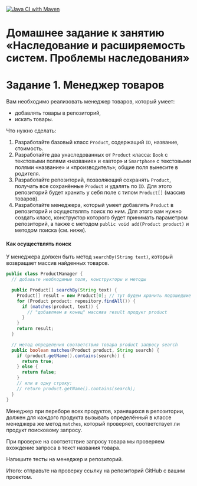 [![Java CI with Maven](https://github.com/FirstBlackList/_ProductM_/actions/workflows/maven.yml/badge.svg?branch=main)](https://github.com/FirstBlackList/_ProductM_/actions/workflows/maven.yml)
# Домашнее задание к занятию «Наследование и расширяемость систем. Проблемы наследования»

# Задание 1. Менеджер товаров 

Вам необходимо реализовать менеджер товаров, который умеет:

* добавлять товары в репозиторий,
* искать товары.

Что нужно сделать:
1. Разработайте базовый класс `Product`, содержащий `ID`, название, стоимость.
1. Разработайте два унаследованных от `Product` класса: `Book` с текстовыми полями «название» и «автор» и `Smartphone` с текстовыми полями «название» и «производитель»; общие поля вынесите в родителя.
1. Разработайте репозиторий, позволяющий сохранять `Product`, получать все сохранённые `Product` и удалять по `ID`. Для этого репозиторий будет хранить у себя поле с типом `Product[]` (массив товаров).
1. Разработайте менеджера, который умеет добавлять `Product` в репозиторий и осуществлять поиск по ним. Для этого вам нужно создать класс, конструктор которого будет принимать параметром репозиторий, а также с методом `publiс void add(Product product)` и методом поиска (см. ниже).

#### Как осуществлять поиск

У менеджера должен быть метод `searchBy(String text)`, который возвращает массив найденных товаров. 

```java
public class ProductManager {
  // добавьте необходимые поля, конструкторы и методы

  public Product[] searchBy(String text) {
    Product[] result = new Product[0]; // тут будем хранить подошедшие запросу продукты
    for (Product product: repository.findAll()) {
      if (matches(product, text)) {
        // "добавляем в конец" массива result продукт product
      }
    }
    return result;
  }

  // метод определения соответствия товара product запросу search
  public boolean matches(Product product, String search) {
    if (product.getName().contains(search)) {
      return true;
    } else {
      return false;
    }
    // или в одну строку:
    // return product.getName().contains(search);
  }
}
```

Менеджер при переборе всех продуктов, хранящихся в репозитории, должен для каждого продукта вызывать определённый в классе менеджера же метод `matches`, который проверяет, соответствует ли продукт поисковому запросу.

При проверке на соответствие запросу товара мы проверяем вхождение запроса в текст названия товара.

Напишите тесты на менеджер и репозиторий.

Итого: отправьте на проверку ссылку на репозиторий GitHub с вашим проектом. 
